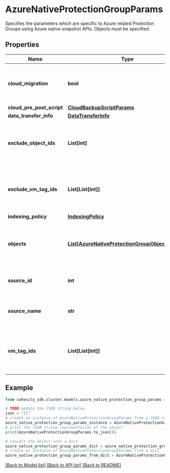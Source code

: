 # AzureNativeProtectionGroupParams

Specifies the parameters which are specific to Azure related Protection Groups using Azure native snapshot APIs. Objects must be specified.

## Properties

Name | Type | Description | Notes
------------ | ------------- | ------------- | -------------
**cloud_migration** | **bool** | Specifies whether or not to move the workload to the cloud. | [optional] 
**cloud_pre_post_script** | [**CloudBackupScriptParams**](CloudBackupScriptParams.md) |  | [optional] 
**data_transfer_info** | [**DataTransferInfo**](DataTransferInfo.md) |  | [optional] 
**exclude_object_ids** | **List[int]** | Specifies the objects to be excluded in the Protection Group. | [optional] 
**exclude_vm_tag_ids** | **List[List[int]]** | Array of arrays of VM Tag Ids that Specify VMs to Exclude. | [optional] 
**indexing_policy** | [**IndexingPolicy**](IndexingPolicy.md) |  | [optional] 
**objects** | [**List[AzureNativeProtectionGroupObjectParams]**](AzureNativeProtectionGroupObjectParams.md) | Specifies the objects to be included in the Protection Group. | [optional] 
**source_id** | **int** | Specifies the id of the parent of the objects. | [optional] [readonly] 
**source_name** | **str** | Specifies the name of the parent of the objects. | [optional] [readonly] 
**vm_tag_ids** | **List[List[int]]** | Array of arrays of VM Tag Ids that Specify VMs to Protect. | [optional] 

## Example

```python
from cohesity_sdk.cluster.models.azure_native_protection_group_params import AzureNativeProtectionGroupParams

# TODO update the JSON string below
json = "{}"
# create an instance of AzureNativeProtectionGroupParams from a JSON string
azure_native_protection_group_params_instance = AzureNativeProtectionGroupParams.from_json(json)
# print the JSON string representation of the object
print(AzureNativeProtectionGroupParams.to_json())

# convert the object into a dict
azure_native_protection_group_params_dict = azure_native_protection_group_params_instance.to_dict()
# create an instance of AzureNativeProtectionGroupParams from a dict
azure_native_protection_group_params_from_dict = AzureNativeProtectionGroupParams.from_dict(azure_native_protection_group_params_dict)
```
[[Back to Model list]](../README.md#documentation-for-models) [[Back to API list]](../README.md#documentation-for-api-endpoints) [[Back to README]](../README.md)


